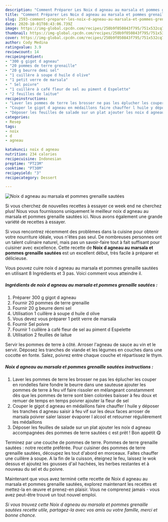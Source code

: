 ```yaml
---
description: "Comment Préparer Les Noix d agneau au marsala et pommes grenaille sautées"
title: "Comment Préparer Les Noix d agneau au marsala et pommes grenaille sautées"
slug: 2593-comment-preparer-les-noix-d-agneau-au-marsala-et-pommes-grenaille-sautees
date: 2020-10-01T08:43:06.739Z
image: https://img-global.cpcdn.com/recipes/250b9f050843f795/751x532cq70/noix-d-agneau-au-marsala-et-pommes-grenaille-sautees-photo-principale-de-la-recette.jpg
thumbnail: https://img-global.cpcdn.com/recipes/250b9f050843f795/751x532cq70/noix-d-agneau-au-marsala-et-pommes-grenaille-sautees-photo-principale-de-la-recette.jpg
cover: https://img-global.cpcdn.com/recipes/250b9f050843f795/751x532cq70/noix-d-agneau-au-marsala-et-pommes-grenaille-sautees-photo-principale-de-la-recette.jpg
author: Cody Medina
ratingvalue: 3.9
reviewcount: 14
recipeingredient:
- "300 g gigot d agneau"
- "20 pommes de terre grenaille"
- "20 g beurre demi sel"
- "1 cuillère à soupe d huile d olive"
- "1 petit verre de marsala"
- " Sel poivre"
- "1 cuillère à café fleur de sel au piment d Espelette"
- "2 feuilles de laitue"
recipeinstructions:
- "Laver les pommes de terre les brosser ne pas les éplucher les couper en rondelles faire fondre le beurre dans une sauteuse ajouter les pommes de terre à feu vif faire rissoler en mélangeant constamment dès que les pommes de terre sont bien colorées baisser à feu doux et remuer de temps en temps poivrer ajouter la fleur de sel"
- "Couper le gigot d agneau en médaillons faire chauffer l huile y déposer les tranches d agneau saisir à feu vif sur les deux faces arroser de marsala poivrer saler laisser évaporer l alcool et retourner régulièrement les médaillons"
- "Déposer les feuilles de salade sur un plat ajouter les noix d agneau accompagnées des pommes de terre sautées c est prêt ! Bon appétit 😋"
categories:
- Resep
tags:
- noix
- d
- agneau

katakunci: noix d agneau 
nutrition: 234 calories
recipecuisine: Indonesian
preptime: "PT23M"
cooktime: "PT30M"
recipeyield: "3"
recipecategory: Dessert

---
```



![Noix d agneau au marsala et pommes grenaille sautées](https://img-global.cpcdn.com/recipes/250b9f050843f795/751x532cq70/noix-d-agneau-au-marsala-et-pommes-grenaille-sautees-photo-principale-de-la-recette.jpg)

Si vous cherchez de nouvelles recettes à essayer ce week end ne cherchez plus! Nous vous fournissons uniquement le meilleur noix d agneau au marsala et pommes grenaille sautées ici. Nous avons également une grande variété de recettes à essayer.

Si vous rencontrez récemment des problèmes dans la cuisine pour obtenir votre nourriture idéale, vous n'êtes pas seul. De nombreuses personnes ont un talent culinaire naturel, mais pas un savoir-faire tout à fait suffisant pour cuisiner avec excellence. Cette recette de <strong> Noix d agneau au marsala et pommes grenaille sautées </strong> est un excellent début, très facile à préparer et délicieuse.

<!--inarticleads1-->

Vous pouvez cuire noix d agneau au marsala et pommes grenaille sautées en utilisant 8 Ingrédients et 3 pas. Voici comment vous atteindre il.

##### Ingrédients de noix d agneau au marsala et pommes grenaille sautées :

1. Préparer 300 g gigot d agneau
1. Fournir 20 pommes de terre grenaille
1. Fournir 20 g beurre demi sel
1. Utilisation 1 cuillère à soupe d huile d olive
1. Vous devez vous préparer 1 petit verre de marsala
1. Fournir  Sel poivre
1. Fournir 1 cuillère à café fleur de sel au piment d Espelette
1. Utilisation 2 feuilles de laitue


Servir les pommes de terre à côté. Arroser l&#39;agneau de sauce au vin et le servir. Déposez les tranches de viande et les légumes en couches dans une cocotte en fonte. Salez, poivrez entre chaque couche et répartissez le thym. 

<!--inarticleads2-->

##### Noix d agneau au marsala et pommes grenaille sautées instructions :

1. Laver les pommes de terre les brosser ne pas les éplucher les couper en rondelles faire fondre le beurre dans une sauteuse ajouter les pommes de terre à feu vif faire rissoler en mélangeant constamment dès que les pommes de terre sont bien colorées baisser à feu doux et remuer de temps en temps poivrer ajouter la fleur de sel
1. Couper le gigot d agneau en médaillons faire chauffer l huile y déposer les tranches d agneau saisir à feu vif sur les deux faces arroser de marsala poivrer saler laisser évaporer l alcool et retourner régulièrement les médaillons
1. Déposer les feuilles de salade sur un plat ajouter les noix d agneau accompagnées des pommes de terre sautées c est prêt ! Bon appétit 😋


Terminez par une couche de pommes de terre. Pommes de terre grenaille sautées : notre recette préférée. Pour cuisiner des pommes de terre grenaille sautées, découpez les tout d&#39;abord en morceaux. Faites chauffer une cuillère à soupe. A la fin de la cuisson, éteignez le feu, laissez le wok dessus et ajoutez les gousses d&#39;ail hachées, les herbes restantes et à nouveau du sel et du poivre. 

<!--inarticleads1-->

<p>
Maintenant que vous avez terminé cette recette de Noix d agneau au marsala et pommes grenaille sautées, explorez maintenant les recettes et mettez-la en œuvre et prenez-en plaisir. Vous ne comprenez jamais - vous avez peut-être trouvé un tout nouvel emploi.
</p>

<p>
<i>Si vous trouvez cette Noix d agneau au marsala et pommes grenaille sautées recette utile, partagez-la avec vos amis ou votre famille, merci et bonne chance.</i>
</p>
